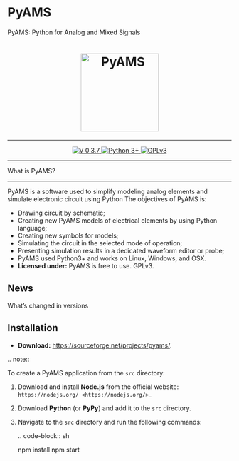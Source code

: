 
# PyAMS
PyAMS: Python for Analog and Mixed Signals

<h1 align="center">
    <a href="https://pyams.sourceforge.io/"><img src="https://pyams.sourceforge.io/logo.png" width="175px" alt="PyAMS"></a>
</h1>

---

<p align="center">
 
 <a href="#News">
    <img src="https://img.shields.io/badge/Version-0.3.7-blue" alt="V 0.3.7">
 </a>
  <a href="#Installation">
      <img src="https://img.shields.io/badge/Python->=3-blue" alt="Python 3+">
  </a>
    
  <a href="https://github.com/d-fathi/PyAMS/blob/main/LICENSE">
      <img src="https://img.shields.io/badge/GPLv3-blue" alt="GPLv3">
  </a>
</p>


**************
What is PyAMS?
**************

PyAMS is a software used to simplify modeling analog elements and simulate electronic circuit using Python
The objectives of PyAMS is:

*	Drawing circuit by schematic;
*	Creating new PyAMS models of electrical elements by using Python language;
*	Creating new symbols for models;
*	Simulating the circuit in the selected mode of operation;
*	Presenting simulation results in a dedicated waveform editor or probe;
*   PyAMS used Python3+ and works on  Linux, Windows, and OSX.
*   **Licensed under:** PyAMS is free to use. GPLv3.


## News

What’s changed in versions

## Installation

* **Download:** <a href="https://sourceforge.net/projects/pyams/">https://sourceforge.net/projects/pyams/</a>.

.. note::

   To create a PyAMS application from the ``src`` directory:

   1. Download and install **Node.js** from the official website: `https://nodejs.org/ <https://nodejs.org/>`_  
   2. Download **Python** (or **PyPy**) and add it to the ``src`` directory.  
   3. Navigate to the ``src`` directory and run the following commands:

      .. code-block:: sh

         npm install
         npm start



